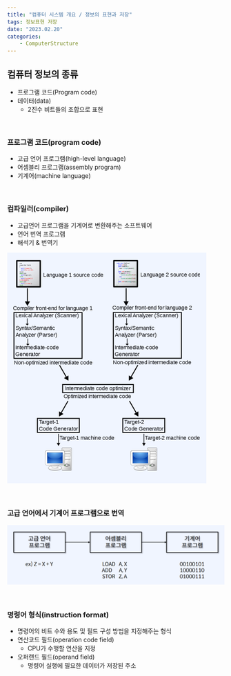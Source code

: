 ```yaml
---
title: "컴퓨터 시스템 개요 / 정보의 표현과 저장"
tags: 정보표현 저장 
date: "2023.02.20"
categories: 
    - ComputerStructure
---
```


## 컴퓨터 정보의 종류
- 프로그램 코드(Program code)
- 데이터(data)
    - 2진수 비트들의 조합으로 표현

<br>

### 프로그램 코드(program code)
- 고급 언어 프로그램(high-level language)
- 어셈블리 프로그램(assembly program)
- 기계어(machine language)

<br>

### 컴파일러(compiler)
- 고급언어 프로그램을 기계어로 변환해주는 소프트웨어
- 언어 번역 프로그램
- 해석기 & 번역기

![](/assets/images/20230220-2.png)

<br>

### 고급 언어에서 기계어 프로그램으로 번역

![](/assets/images/20230220-3.png)

<br>

### 명령어 형식(instruction format)
- 명령어의 비트 수와 용도 및 필드 구성 방법을 지정해주는 형식
- 연산코드 필드(operation code field)
    - CPU가 수행할 연산을 지정
- 오퍼랜드 필드(operand field)
    - 명령어 실행에 필요한 데이터가 저장된 주소
